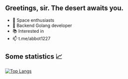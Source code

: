 ## Greetings, sir. The desert awaits you.

- 🔭 Space enthusiasts
- 📔 Backend Golang developer
- 📚 Interested in
- 📫 t.me/abbot1227


## Some statistics 📈

[![Top Langs](https://github-readme-stats.vercel.app/api/top-langs/?username=abbot1227&count_private=true&langs_count=6)](https://github.com/anuraghazra/github-readme-stats)
